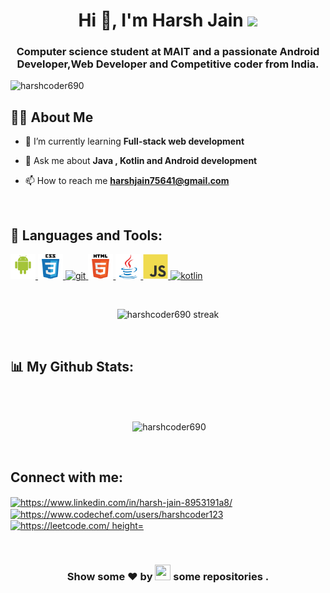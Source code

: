 <h1 align="center">Hi 👋, I'm Harsh Jain <img src="https://media.giphy.com/media/ujrj9aoOdNvXO/giphy.gif" width="75"></h1>
<h3 align="center"> Computer science student at MAIT and a passionate Android Developer,Web Developer and Competitive coder from India.</h3>

<p align="left"> <img src="https://komarev.com/ghpvc/?username=harshcoder690&label=Profile%20views&color=0e75b6&style=flat" alt="harshcoder690" /> </p>

## 🙋‍♂️ About Me

- 🌱 I’m currently learning **Full-stack web development**

- 💬 Ask me about **Java , Kotlin and Android development**

- 📫 How to reach me **harshjain75641@gmail.com**
<br>
<h2 align="left">  🚀 Languages and Tools:</h2>
<p align="left"> <a href="https://developer.android.com" target="_blank"> <img src="https://raw.githubusercontent.com/devicons/devicon/master/icons/android/android-original-wordmark.svg" alt="android" width="40" height="40"/> </a> <a href="https://www.w3schools.com/css/" target="_blank"> <img src="https://raw.githubusercontent.com/devicons/devicon/master/icons/css3/css3-original-wordmark.svg" alt="css3" width="40" height="40"/> </a> <a href="https://git-scm.com/" target="_blank"> <img src="https://www.vectorlogo.zone/logos/git-scm/git-scm-icon.svg" alt="git" width="40" height="40"/> </a> <a href="https://www.w3.org/html/" target="_blank"> <img src="https://raw.githubusercontent.com/devicons/devicon/master/icons/html5/html5-original-wordmark.svg" alt="html5" width="40" height="40"/> </a> <a href="https://www.java.com" target="_blank"> <img src="https://raw.githubusercontent.com/devicons/devicon/master/icons/java/java-original.svg" alt="java" width="40" height="40"/> </a> <a href="https://developer.mozilla.org/en-US/docs/Web/JavaScript" target="_blank"> <img src="https://raw.githubusercontent.com/devicons/devicon/master/icons/javascript/javascript-original.svg" alt="javascript" width="40" height="40"/> </a> <a href="https://kotlinlang.org" target="_blank"> <img src="https://www.vectorlogo.zone/logos/kotlinlang/kotlinlang-icon.svg" alt="kotlin" width="40" height="40"/> </a> </p>

<br>
<p align="center">
        <img alt="harshcoder690 streak" src="https://github-readme-streak-stats.herokuapp.com/?user=harshcoder690&theme=black-ice&hide_border=true&stroke=0000&background=060A0CD0"/>
</p>
<br>
<h2 align="left"> 📊 My Github Stats:</h2>

<br>
<br>

<p align="center">&nbsp;<img align="center" src="https://github-readme-stats.vercel.app/api?username=harshcoder690&show_icons=true&locale=en" alt="harshcoder690" /></p>

<br>

<h2 align="left">Connect with me:</h2>
<p align="left">
<a href="https://linkedin.com/in/harsh-jain-8953191a8/" target="blank"><img align="center" src="https://raw.githubusercontent.com/rahuldkjain/github-profile-readme-generator/master/src/images/icons/Social/linked-in-alt.svg" alt="https://www.linkedin.com/in/harsh-jain-8953191a8/" height="30" width="40" /></a>
<a href="https://www.codechef.com/users/harshcoder123" target="blank"><img align="center" src="https://cdn.jsdelivr.net/npm/simple-icons@3.1.0/icons/codechef.svg" alt="https://www.codechef.com/users/harshcoder123" height="30" width="40" /></a>
<a href="https://www.leetcode.com/harshcoder123/" target="blank"><img align="center" src="https://raw.githubusercontent.com/rahuldkjain/github-profile-readme-generator/master/src/images/icons/Social/leet-code.svg" alt="https://leetcode.com/ height="30" width="40" /></a>
</p>
<br>
<h3 align="center">Show some ❤ by <img src="https://imgur.com/o7ncZFp.jpg" height=25px width=25px> some repositories .</h3>

